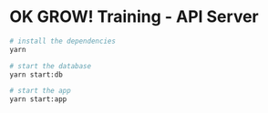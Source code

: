 # OK GROW! Training - API Server

```sh
# install the dependencies
yarn

# start the database
yarn start:db

# start the app
yarn start:app
```